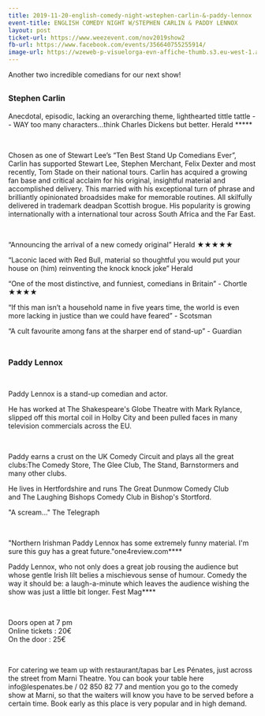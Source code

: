 ```yaml
---
title: 2019-11-20-english-comedy-night-wstephen-carlin-&-paddy-lennox
event-title: ENGLISH COMEDY NIGHT W/STEPHEN CARLIN & PADDY LENNOX
layout: post
ticket-url: https://www.weezevent.com/nov2019show2
fb-url: https://www.facebook.com/events/356640755255914/
image-url: https://wzeweb-p-visuelorga-evn-affiche-thumb.s3.eu-west-1.amazonaws.com/affiche_500434.thumb53700.1566903345.jpg
---
```

<p>Another two incredible comedians for our next show!</p><h2><span style="font-size:16px;">Stephen Carlin</span></h2><p>Anecdotal, episodic, lacking an overarching theme, lighthearted tittle tattle - - WAY too many characters…think Charles Dickens but better. Herald *****</p><p>&nbsp;</p><p>Chosen as one of Stewart Lee’s “Ten Best Stand Up Comedians Ever”, Carlin has supported Stewart Lee, Stephen Merchant, Felix Dexter and most recently, Tom Stade on their national tours. Carlin has acquired a growing fan base and critical acclaim for his original, insightful material and accomplished delivery. This married with his exceptional turn of phrase and brilliantly opinionated broadsides make for memorable routines. All skilfully delivered in trademark deadpan Scottish brogue. His popularity is growing internationally with a international tour across South Africa and the Far East.</p><p>&nbsp;</p><p>“Announcing the arrival of a new comedy original” Herald ★★★★★</p><p>“Laconic laced with Red Bull, material so thoughtful you would put your house on (him) reinventing the knock knock joke” Herald</p><p>“One of the most distinctive, and funniest, comedians in Britain” - Chortle ★★★★</p><p>“If this man isn’t a household name in five years time, the world is even more lacking in justice than we could have feared” - Scotsman</p><p>“A cult favourite among fans at the sharper end of stand-up” - Guardian</p><p>&nbsp;</p><p><span style="font-size:16px;"><strong>Paddy Lennox</strong></span></p><p>&nbsp;</p><p>Paddy Lennox is a stand-up comedian and actor.&nbsp;</p><p>He has worked at The Shakespeare's Globe Theatre with Mark Rylance, slipped off this mortal coil in Holby City and been pulled faces in many television commercials across the EU.</p><p>&nbsp;</p><p>Paddy earns a crust on the UK Comedy Circuit and plays all the great clubs:The Comedy Store, The Glee Club, The Stand, Barnstormers and many other clubs.&nbsp;</p><p>He lives in Hertfordshire and runs The Great Dunmow Comedy Club and&nbsp;The Laughing Bishops Comedy Club in Bishop's Stortford.</p><p>"A scream..."&nbsp;The Telegraph</p><p>&nbsp;</p><p>​"Northern Irishman Paddy Lennox has some extremely funny material. I'm sure this guy has a great future."one4review.com****</p><p>​Paddy Lennox, who not only does a great job rousing the audience but whose gentle Irish lilt belies a mischievous sense of humour. Comedy the way it should be: a laugh-a-minute which leaves the audience wishing the show was just a little bit longer.&nbsp;Fest Mag****</p><p>&nbsp;</p><p><span>Doors open at 7 pm<br>Online tickets : 20€<br>On the door : 25€</span></p><p>&nbsp;</p><p><span><span>For catering we team up with restaurant/tapas bar Les Pénates, just across the street from Marni Theatre. You can book your table here info@lespenates.be / 02 850 82 77 and mention you go to the comedy show at Marni, so that the waiters will know you have to be served before a certain time. Book early as this place is very popular and in high demand.</span></span></p>